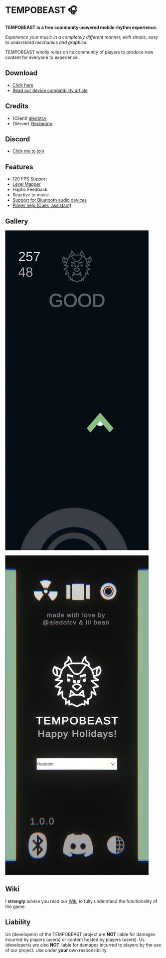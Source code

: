 
# TEMPOBEAST 🎧

**TEMPOBEAST is a free community-powered mobile rhythm experience.**

*Experience your music in a completely different manner, with simple, easy to understand mechanics and graphics.*

TEMPOBEAST wholly relies on its community of players to produce new content for everyone to experience.





## Download

 - [Click here](https://aledotcv.itch.io/tempobeast/purchase)
  - [Read our device compatibility article](https://github.com/aledotcv/tempobeast/wiki/Client-compatibility)
 
## Credits

 - (Client) [aledotcv](https://github.com/aledotcv)
 - (Server) [Flechering](https://github.com/Flechering)

## Discord
  - [Click me to join](https://discord.gg/fJTA6bTaDq)

## Features
* 120 FPS Support
* [Level Mapper](https://github.com/aledotcv/tempobeast/wiki/Mapping)
* Haptic Feedback
* Reactive to music
* [Support for Bluetooth audio devices](https://github.com/aledotcv/tempobeast/wiki/How-to-play#how-to)
* [Player help (Cues, assistant)](https://github.com/aledotcv/tempobeast/wiki/How-to-play#configure-the-client-to-your-own-liking)

## Gallery

![Screenshot 1](https://raw.githubusercontent.com/aledotcv/data/main/tb-client/ss11.png)

![Screenshot 2](https://raw.githubusercontent.com/aledotcv/data/main/tb-client/ss22.png)

## Wiki

I **strongly** advise you read our [Wiki](https://github.com/aledotcv/tempobeast/wiki) to fully understand the functionality of the game.

## Liability
Us (developers) of the TEMPOBEAST project are **NOT** liable for damages incurred by players (users) or content hosted
by players (users). Us (developers) are also **NOT** liable for damages incurred to players by the use of our
project. Use under **your** own responsibility.


